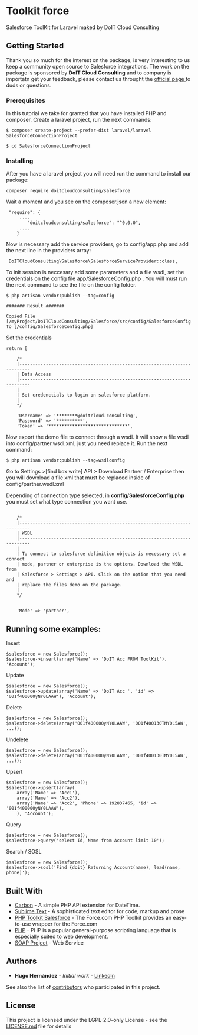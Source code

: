 # Toolkit force

Salesforce ToolKit for Laravel maked by DoIT Cloud Consulting

## Getting Started

Thank you so much for the interest on the package, is very interesting to us keep a community open source to Salesforce integrations. The work on the package is sponsored by **DoIT Cloud Consulting** and to company is importatn get your feedback, please contact us throught the [official page ](http://www.doitcloud.consulting/) to duds or questions.

### Prerequisites

In this tutorial we take for granted that you have installed PHP and composer. Create a laravel project, run the next commands:

```
$ composer create-project --prefer-dist laravel/laravel SalesforceConnectionProject
```
```
$ cd SalesforceConnectionProject
```

### Installing

After you have a laravel project you will need run the command to install our package:


```
composer require doitcloudconsulting/salesforce
```

Wait a moment and you see on the composer.json a new element:

```
 "require": {
     ....
        "doitcloudconsulting/salesforce": "^0.0.0",
     ....
    }
```


Now is necessary add the service providers, go to config/app.php and add the next line in the providers array:


```
 DoITCloudConsulting\Salesforce\SalesforceServiceProvider::class,
```

To init session is neccesary add some parameters and a file wsdl, set the credentials on the config file app/SalesforceConfig.php . You will must run the next command to see the file on the config folder.

```
$ php artisan vendor:publish --tag=config

####### Result #######

Copied File [/myProject/DoITCloudConsulting/Salesforce/src/config/SalesforceConfig.php] To [/config/SalesforceConfig.php]

```

Set the credentials

```
return [

	/*
    |--------------------------------------------------------------------------
    | Data Access
    |--------------------------------------------------------------------------
    |
    | Set credenctials to login on salesforce platform.
    | 
    */

	'Username' => '********@doitcloud.consulting',
	'Password' => '**********',
	'Token' => '******************************',

```

Now export the demo file to connect through a wsdl. It will show a file wsdl into config/partner.wsdl.xml, just you need replace it. Run the next command:

```
$ php artisan vendor:publish --tag=wsdlconfig

```

Go to Settings >[find box write] API > Download Partner / Enterprise then you will download a file xml that must be replaced inside of config/partner.wsdl.xml

Depending of connection type selected, in **config/SalesforceConfig.php** you must set what type connection you want use.

```

    /*
    |--------------------------------------------------------------------------
    | WSDL 
    |--------------------------------------------------------------------------
    |
    | To connect to salesforce definition objects is necessary set a connect 
    | mode, partner or enterprise is the options. Download the WSDL from 
    | Salesforce > Settings > API. Click on the option that you need and 
    | replace the files demo on the package.
    | 
    */


    'Mode' => 'partner',

```


## Running some examples:

Insert

```
$salesforce = new Salesforce();
$salesforce->insert(array('Name' => 'DoIT Acc FROM ToolKit'), 'Account');

```

Update

```
$salesforce = new Salesforce();
$salesforce->update(array('Name' => 'DoIT Acc ', 'id' => '001f400000yNY0LAAW'), 'Account');
```

Delete

```
$salesforce = new Salesforce();
$salesforce->delete(array('001f400000yNY0LAAW', '001f400130TMY0L5AW', ...));
```

Undelete

```
$salesforce = new Salesforce();
$salesforce->delete(array('001f400000yNY0LAAW', '001f400130TMY0L5AW', ...));
```

Upsert

```
$salesforce = new Salesforce();
$salesforce->upsert(array(
	array('Name' => 'Acc1'),
	array('Name' => 'Acc2'),
	array('Name' => 'Acc2', 'Phone' => 192837465, 'id' => '001f400000yNY0LAAW'),
	), 'Account');
```

Query

```
$salesforce = new Salesforce();
$salesforce->query('select Id, Name from Account limit 10');
```

Search / SOSL
```
$salesforce = new Salesforce();
$salesforce->sosl('Find {doit} Returning Account(name), lead(name, phone)');
```

<!-- ### Break down into end to end tests

Explain what these tests test and why

```
Give an example
```

### And coding style tests

Explain what these tests test and why

```
Give an example
``` -->

<!-- ## Deployment

Add additional notes about how to deploy this on a live system -->

## Built With

* [Carbon](https://carbon.nesbot.com/docs/) - A simple PHP API extension for DateTime.
* [Sublime Text](https://www.sublimetext.com/) - A sophisticated text editor for
code, markup and prose
* [PHP Toolkit Salesforce](https://developer.salesforce.com/index.php?title=Getting_Started_with_the_Force.com_Toolkit_for_PHP&oldid=51397) - The Force.com PHP Toolkit provides an easy-to-use wrapper for the Force.com 
* [PHP](https://php.net/) - PHP is a popular general-purpose scripting language that is especially suited to web development.
* [SOAP Project](https://www.php.net/manual/es/book.soap.php) - Web Service

<!-- ## Contributing

Please read [CONTRIBUTING.md](https://gist.github.com/PurpleBooth/b24679402957c63ec426) for details on our code of conduct, and the process for submitting pull requests to us. -->
 
## Authors

* **Hugo Hernández** - *Initial work* - [Linkedin](https://www.linkedin.com/in/hugo-hern%C3%A1ndez-65921080/)

See also the list of [contributors](https://github.com/your/project/contributors) who participated in this project.

## License

This project is licensed under the LGPL-2.0-only License - see the [LICENSE.md](LICENSE.md) file for details

<!-- ## Acknowledgments

* Inspiration
* etc -->

